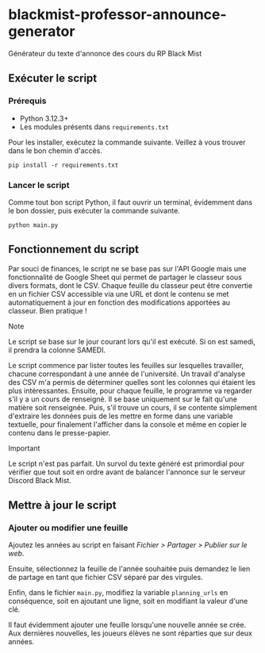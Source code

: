 # blackmist-professor-announce-generator
Générateur du texte d'annonce des cours du RP Black Mist

## Exécuter le script
### Prérequis
- Python 3.12.3+
- Les modules présents dans `requirements.txt`

Pour les installer, exécutez la commande suivante. Veillez à vous trouver dans le bon chemin d'accès.

```
pip install -r requirements.txt
```
### Lancer le script

Comme tout bon script Python, il faut ouvrir un terminal, évidemment dans le bon dossier, puis exécuter la commande suivante.
```
python main.py
```

## Fonctionnement du script

Par souci de finances, le script ne se base pas sur l'API Google mais une fonctionnalité de Google Sheet qui permet de partager le classeur sous divers formats, dont le CSV. 
Chaque feuille du classeur peut être convertie en un fichier CSV accessible via une URL et dont le contenu se met automatiquement à jour en fonction des modifications apportées au classeur. Bien pratique !

> [!NOTE]
> Le script se base sur le jour courant lors qu'il est exécuté. Si on est samedi, il prendra la colonne SAMEDI.

Le script commence par lister toutes les feuilles sur lesquelles travailler, chacune correspondant à une année de l'université. Un travail d'analyse des CSV m'a permis de déterminer quelles sont les colonnes qui étaient les plus intéressantes. Ensuite, pour chaque feuille, le programme va regarder s'il y a un cours de renseigné. Il se base uniquement sur le fait qu'une matière soit renseignée.
Puis, s'il trouve un cours, il se contente simplement d'extraire les données puis de les mettre en forme dans une variable textuelle, pour finalement l'afficher dans la console et même en copier le contenu dans le presse-papier.

> [!IMPORTANT]
> Le script n'est pas parfait. Un survol du texte généré est primordial pour vérifier que tout soit en ordre avant de balancer l'annonce sur le serveur Discord Black Mist.

## Mettre à jour le script
### Ajouter ou modifier une feuille
Ajoutez les années au script en faisant *Fichier > Partager > Publier sur le web*.

Ensuite, sélectionnez la feuille de l'année souhaitée puis demandez le lien de partage en tant que fichier CSV séparé par des virgules.

Enfin, dans le fichier `main.py`, modifiez la variable `planning_urls` en conséquence, soit en ajoutant une ligne, soit en modifiant la valeur d'une clé.

Il faut évidemment ajouter une feuille lorsqu'une nouvelle année se crée. Aux dernières nouvelles, les joueurs élèves ne sont réparties que sur deux années.